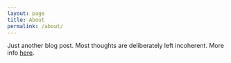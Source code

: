 ```yaml
---
layout: page
title: About
permalink: /about/
---
```

Just another blog post. Most thoughts are deliberately left incoherent. More
info [here][].

[here]: http://xenophene.github.io/personal.html
